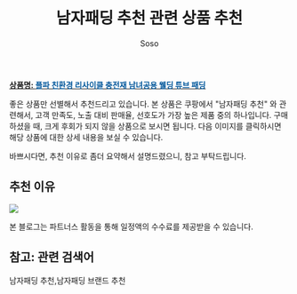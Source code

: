 ﻿---
layout: post
title:  "남자패딩 추천 관련 상품 추천"
author: Soso
categories: [ 디저털/가전 ]
tags: [남자패딩 추천,남자패딩 브랜드 추천]
image: https://ads-partners.coupang.com/image1/JzxOXZpYy3ZUKnAqJwTHypmZ75OYT4PtWy8tIbcX3-m7lt6vX202xKOqxo01mxBgC5Oa7YNe51I80wIQ50ZYaLqf2RLrt9yfVhovzgLyB7jvhMEBv9EJUhAWpuiLUCEquz-vkoo89nATV3RKOx-RAJYMMkqxDR-gyRlywBMpNK0IQGuCz89Srzn4wxQv9y5xyqRS9udFDx6rOe77Usi_gXuByxR4EOJZNENAyNZvtER3VHRroKgCrQ-eRCwLDP7pQj6iOq7_4TGmMWiBvsDp6U8d4-3kZ_2w75ZwDzkiacn_U7ry 
description: "쿠팡에서 남자패딩 추천 관련 상품으로 가장 고객 선호도가 높은 제품 중 하나입니다."
---

<a href="https://link.coupang.com/re/AFFSDP?lptag=AF5673682&pageKey=7655327562&itemId=20379940614&vendorItemId=87431994237&traceid=V0-153-387dc7399f9813f2&clickBeacon=ZlU1zgEwvTmGL9xLAWWK7TS5UwZwUNHfVXAIn%2ByBFtzzWzPDMcFC3o3wIO%2FPM62OMUDBAtG1JF54cutIw%2FB19LM7m5c0%2Bc752ZASwQpP%2BUq8KvtGiKw%2Fsusx%2FOhBWFk%2BOaaChJyxnKzhvTHpto19hlM1L4cBVhraQY%2Blycb4zLi721H0juLdks7L37GgfmDbsyE%2BduMdCzCklkdNEqrP3FE8gv0rGK224IHyz4A7g2szKtPa5fWwhfshJak4e61AJZQEfDtR8waV2R%2BYo9m3TDEF8CfxONYEpcPWgwbhh4%2BKsVHjdZof5xqq3cwYVbANz7OYYzzZZMS%2B1m8hn90exXOm3Frz2ZRXASB%2FuHAjYrGEUAe9Q200mQZxareFJuudjzepMpw7DInyVMrzldCDshXQrDBGE2AZ73q6q6AgL4UzC8jqyfXHQU7RdvpsDQOZN73u4%2FPrNI2ZdYK1hx7vKy0Tn2fby52UNDEvtaRqbQUQbABYBquze4cSCDXPsKT8PEN4rdezA44%2BYax1trT%2F4gImm5qr%2BGmORxkCFgff1LAl1gitVElvxISmrHkx9asNuGPMK1u0cDQm1TOUKoBew5R6h88LoBXjM%2FCNiu%2FfLfzLJTfO95QjOibMGNGubYorrNg2lTsgMsoqiIHDYA%2Flrp11Hs%2BSRcOmDFri1O7Fs0fVXpHXFsEcry5xdcvOXlvVvYa6ygj0Scy1iZyhUHNKhQw%2FHuEWlkgkMrzf4kmCuLfa%2FXOJOmpRw80oGeU52XRngjBhOy4yQeAiEdOfoREN0Kpia1vE3u%2BNwOlL6gFfYoyPPcwq2ZJfXo0pEa0BAyNLUuiVo%2BpnyW1f2EET6zOFRa3NuKEyaCRPwX6ezBnUwFdAc5J0KwE962F9T8VBj7M6&requestid=20231116175655897213241398&token=31850C%7CMIXED"><b>상품명: <font color='#01579B'>플파 친환경 리사이클 충전재 남녀공용 웰딩 튜브 패딩</font></b></a>

좋은 상품만 선별해서 추천드리고 있습니다.
본 상품은 쿠팡에서 "남자패딩 추천" 와 관련해서, 고객 만족도, 노출 대비 판매율, 선호도가 가장 높은 제품 중의 하나입니다.
구매하셨을 때, 크게 후회가 되지 않을 상품으로 보시면 됩니다. 
다음 이미지를 클릭하시면 해당 상품에 대한 상세 내용을 보실 수 있습니다.

바쁘시다면, 추천 이유로 좀더 요약해서 설명드렸으니, 참고 부탁드립니다.

## 추천 이유 

<a href="https://link.coupang.com/re/AFFSDP?lptag=AF5673682&pageKey=7655327562&itemId=20379940614&vendorItemId=87431994237&traceid=V0-153-387dc7399f9813f2&clickBeacon=ZlU1zgEwvTmGL9xLAWWK7TS5UwZwUNHfVXAIn%2ByBFtzzWzPDMcFC3o3wIO%2FPM62OMUDBAtG1JF54cutIw%2FB19LM7m5c0%2Bc752ZASwQpP%2BUq8KvtGiKw%2Fsusx%2FOhBWFk%2BOaaChJyxnKzhvTHpto19hlM1L4cBVhraQY%2Blycb4zLi721H0juLdks7L37GgfmDbsyE%2BduMdCzCklkdNEqrP3FE8gv0rGK224IHyz4A7g2szKtPa5fWwhfshJak4e61AJZQEfDtR8waV2R%2BYo9m3TDEF8CfxONYEpcPWgwbhh4%2BKsVHjdZof5xqq3cwYVbANz7OYYzzZZMS%2B1m8hn90exXOm3Frz2ZRXASB%2FuHAjYrGEUAe9Q200mQZxareFJuudjzepMpw7DInyVMrzldCDshXQrDBGE2AZ73q6q6AgL4UzC8jqyfXHQU7RdvpsDQOZN73u4%2FPrNI2ZdYK1hx7vKy0Tn2fby52UNDEvtaRqbQUQbABYBquze4cSCDXPsKT8PEN4rdezA44%2BYax1trT%2F4gImm5qr%2BGmORxkCFgff1LAl1gitVElvxISmrHkx9asNuGPMK1u0cDQm1TOUKoBew5R6h88LoBXjM%2FCNiu%2FfLfzLJTfO95QjOibMGNGubYorrNg2lTsgMsoqiIHDYA%2Flrp11Hs%2BSRcOmDFri1O7Fs0fVXpHXFsEcry5xdcvOXlvVvYa6ygj0Scy1iZyhUHNKhQw%2FHuEWlkgkMrzf4kmCuLfa%2FXOJOmpRw80oGeU52XRngjBhOy4yQeAiEdOfoREN0Kpia1vE3u%2BNwOlL6gFfYoyPPcwq2ZJfXo0pEa0BAyNLUuiVo%2BpnyW1f2EET6zOFRa3NuKEyaCRPwX6ezBnUwFdAc5J0KwE962F9T8VBj7M6&requestid=20231116175655897213241398&token=31850C%7CMIXED"><img src="https://thumbnail9.coupangcdn.com/thumbnails/remote/q89/image/vendor_inventory/04df/4bd958bdacea98fa012a2fafdcc3fe1e601ecc1c627cc235fc3450a8f800.jpg"></a> 

본 블로그는 파트너스 활동을 통해 일정액의 수수료를 제공받을 수 있습니다.

## 참고: 관련 검색어    
남자패딩 추천,남자패딩 브랜드 추천